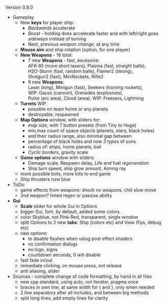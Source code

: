 Version 0.8.0

- Gameplay
   - New **keys** for player ship:  
     - *Backwards* accelerate
     - *Boost* - holding does accelerate faster
       and with left/right goes *sideways* instead of turning
     - Next, previous *weapon change*, at any time
   - **Mouse aim** and ship rotation (option, for one player)
   - **New Weapons** - 16 total:  
     - 7 new **Weapons** - fast, excessive:  
       AFK-85 (more short lasers), Plasma (fast, straight balls),  
       H2O-Storm (fast, random balls), Flamer2 (strong),  
       Shotgun2 (fast), MiniRockets, Rifle2
     - 9 new **Weapons**:  
       Laser (long), Minigun (fast), Seekers (homing rockets),  
       WIP: Gauss (cannon), Grenades (explosives),  
       Pulse (arc area), Cloud (area), WIP: Freezers, Lightning
   - **Turrets** WIP
     - possible on team home or any planets
     - destroyable, respawned
   - **Map Options** window, with sliders for:  
     - *map size*, with 7 button presets (from Tiny to Huge)
     - min,max count of space objects (planets, stars, black holes)
     - and their radius range, also minimal gap between
     - percentage of black holes and now *3 types* of suns
     - radius of: ships, home planets, ball
     - *Cyclic borders*, gravity scale
   - **Game options** window with sliders:
     - Damage scale, Respawn delay, Life and fuel *regeneration*
     - Ship turn speed, ship glow amount, Aiming ray
   - more possible bots, more kills to end game
   - Ship thrusters now blue
- ToDo:
   - game effects from weapons: shock no weapons, chill slow move
   - 2nd weapon? timed regen or passive ability
- **Gui**
  - **Scale** slider for whole Gui in Options
  - bigger Gui, font, by default, added some colors
  - color Skyblue, not Pink-Red, transparent, single window
  - split Options to 2 new **tabs**: Ship (colors etc) and View (Fps, debug etc)
  - new options:
    - to disable flashes when using post effect shaders
    - no confirmation dialogs
    - no logo, signs
    - countdown seconds, 0 will disable
  - fast fade in/out
  - immediate clicking, on mouse press, not release
  - anti aliasing, slider
- Sources - complete change of code formatting, by hand in all files
  - new cpp standard, using auto, not iterator, pragma once
  - braces in own line, at same width for { and }, only when needed
  - 2 line separators after all includes, and between big methods
  - split long lines, add empty lines for clarity
